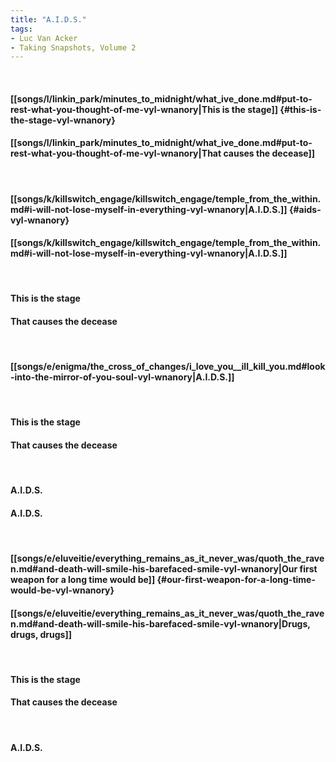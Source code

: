 ```yaml
---
title: "A.I.D.S."
tags:
- Luc Van Acker
- Taking Snapshots, Volume 2
---
```

&nbsp;
#### [[songs/l/linkin_park/minutes_to_midnight/what_ive_done.md#put-to-rest-what-you-thought-of-me-vyl-wnanory|This is the stage]] {#this-is-the-stage-vyl-wnanory}
#### [[songs/l/linkin_park/minutes_to_midnight/what_ive_done.md#put-to-rest-what-you-thought-of-me-vyl-wnanory|That causes the decease]]
&nbsp;
#### [[songs/k/killswitch_engage/killswitch_engage/temple_from_the_within.md#i-will-not-lose-myself-in-everything-vyl-wnanory|A.I.D.S.]] {#aids-vyl-wnanory}
#### [[songs/k/killswitch_engage/killswitch_engage/temple_from_the_within.md#i-will-not-lose-myself-in-everything-vyl-wnanory|A.I.D.S.]]
&nbsp;
#### This is the stage
#### That causes the decease
&nbsp;
#### [[songs/e/enigma/the_cross_of_changes/i_love_you__ill_kill_you.md#look-into-the-mirror-of-you-soul-vyl-wnanory|A.I.D.S.]]
&nbsp;
#### This is the stage
#### That causes the decease
&nbsp;
#### A.I.D.S.
#### A.I.D.S.
&nbsp;
#### [[songs/e/eluveitie/everything_remains_as_it_never_was/quoth_the_raven.md#and-death-will-smile-his-barefaced-smile-vyl-wnanory|Our first weapon for a long time would be]] {#our-first-weapon-for-a-long-time-would-be-vyl-wnanory}
#### [[songs/e/eluveitie/everything_remains_as_it_never_was/quoth_the_raven.md#and-death-will-smile-his-barefaced-smile-vyl-wnanory|Drugs, drugs, drugs]]
&nbsp;
#### This is the stage
#### That causes the decease
&nbsp;
#### A.I.D.S.
